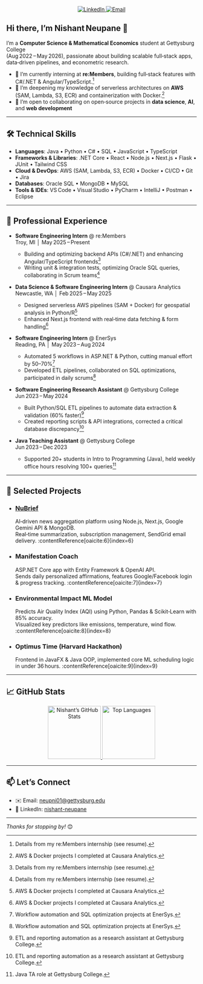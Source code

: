 <p align="center">
  <a href="https://www.linkedin.com/in/nishant-neupane-677237214">
    <img src="https://img.shields.io/badge/LinkedIn-nishant--neupane-blue?logo=linkedin" alt="LinkedIn"/>
  </a>
  <a href="mailto:neupni01@gettysburg.edu">
    <img src="https://img.shields.io/badge/Email-neupni01@gettysburg.edu-red?logo=gmail" alt="Email"/>
  </a>
</p>

## Hi there, I’m Nishant Neupane 👋

I’m a **Computer Science & Mathematical Economics** student at Gettysburg College  
(Aug 2022 – May 2026), passionate about building scalable full‑stack apps, data‑driven pipelines, and econometric research.

- 🔭 I’m currently interning at **re:Members**, building full‑stack features with C#/.NET & Angular/TypeScript.[^1]  
- 🌱 I’m deepening my knowledge of serverless architectures on **AWS** (SAM, Lambda, S3, ECR) and containerization with Docker.[^2]  
- 👯 I’m open to collaborating on open‑source projects in **data science**, **AI**, and **web development**  

---

## 🛠️ Technical Skills

- **Languages**: Java • Python • C# • SQL • JavaScript • TypeScript  
- **Frameworks & Libraries**: .NET Core • React • Node.js • Next.js • Flask • JUnit • Tailwind CSS  
- **Cloud & DevOps**: AWS (SAM, Lambda, S3, ECR) • Docker • CI/CD • Git • Jira  
- **Databases**: Oracle SQL • MongoDB • MySQL  
- **Tools & IDEs**: VS Code • Visual Studio • PyCharm • IntelliJ • Postman • Eclipse

---

## 💼 Professional Experience

- **Software Engineering Intern** @ re:Members  
  Troy, MI │ May 2025 – Present  
  - Building and optimizing backend APIs (C#/.NET) and enhancing Angular/TypeScript frontends[^1]  
  - Writing unit & integration tests, optimizing Oracle SQL queries, collaborating in Scrum teams[^1]

- **Data Science & Software Engineering Intern** @ Causara Analytics  
  Newcastle, WA │ Feb 2025 – May 2025  
  - Designed serverless AWS pipelines (SAM + Docker) for geospatial analysis in Python/R[^2]  
  - Enhanced Next.js frontend with real‑time data fetching & form handling[^2]

- **Software Engineering Intern** @ EnerSys  
  Reading, PA │ May 2023 – Aug 2024  
  - Automated 5 workflows in ASP.NET & Python, cutting manual effort by 50–70%[^3]  
  - Developed ETL pipelines, collaborated on SQL optimizations, participated in daily scrums[^3]

- **Software Engineering Research Assistant** @ Gettysburg College  
  Jun 2023 – May 2024  
  - Built Python/SQL ETL pipelines to automate data extraction & validation (60% faster)[^4]  
  - Created reporting scripts & API integrations, corrected a critical database discrepancy[^4]

- **Java Teaching Assistant** @ Gettysburg College  
  Jun 2023 – Dec 2023  
  - Supported 20+ students in Intro to Programming (Java), held weekly office hours resolving 100+ queries[^5]

---

[^1]: Details from my re:Members internship (see resume).  
[^2]: AWS & Docker projects I completed at Causara Analytics.  
[^3]: Workflow automation and SQL optimization projects at EnerSys.  
[^4]: ETL and reporting automation as a research assistant at Gettysburg College.  
[^5]: Java TA role at Gettysburg College.  

## 🔭 Selected Projects

- ### [NuBrief](#)  
  AI‑driven news aggregation platform using Node.js, Next.js, Google Gemini API & MongoDB.  
  Real‑time summarization, subscription management, SendGrid email delivery. :contentReference[oaicite:6]{index=6}

- ### Manifestation Coach  
  ASP.NET Core app with Entity Framework & OpenAI API.  
  Sends daily personalized affirmations, features Google/Facebook login & progress tracking. :contentReference[oaicite:7]{index=7}

- ### Environmental Impact ML Model  
  Predicts Air Quality Index (AQI) using Python, Pandas & Scikit‑Learn with 85% accuracy.  
  Visualized key predictors like emissions, temperature, wind flow. :contentReference[oaicite:8]{index=8}

- ### Optimus Time (Harvard Hackathon)  
  Frontend in JavaFX & Java OOP, implemented core ML scheduling logic in under 36 hours. :contentReference[oaicite:9]{index=9}

---

## 📈 GitHub Stats

<div align="center">
  <a href="https://github.com/USERNAME">
    <img height="140" src="https://github-readme-stats.vercel.app/api?username=nishantneupane&show_icons=true&theme=radical&count_private=true" alt="Nishant’s GitHub Stats" />
    <img height="140" src="https://github-readme-stats.vercel.app/api/top-langs/?username=nishantneupane&layout=compact&theme=radical" alt="Top Languages" />
  </a>
</div>

---

## 📫 Let’s Connect

- ✉️ Email: [neupni01@gettysburg.edu](mailto:neupni01@gettysburg.edu)  
- 🔗 LinkedIn: [nishant-neupane](https://www.linkedin.com/in/nishant-neupane-677237214)

---

_Thanks for stopping by!_ 😊

[^1]: Details from my re:Members internship (see resume).  
[^2]: AWS & Docker projects I’ve worked on (see resume).
